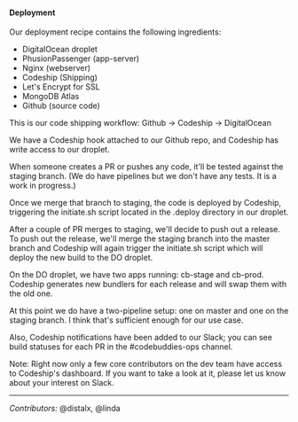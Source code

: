 #### Deployment

Our deployment recipe contains the following ingredients:
- DigitalOcean droplet
- PhusionPassenger (app-server)
- Nginx (webserver)
- Codeship (Shipping)
- Let's Encrypt for SSL
- MongoDB Atlas
- Github (source code)

This is our code shipping workflow:
Github -> Codeship -> DigitalOcean

We have a Codeship hook attached to our Github repo, and Codeship has write access to our droplet.

When someone creates a PR or pushes any code, it'll be tested against the staging branch. (We do have pipelines but we don't have any tests. It is a work in progress.)

Once we merge that branch to staging, the code is deployed by Codeship, triggering the initiate.sh script located in the .deploy directory in our droplet.

After a couple of PR merges to staging, we'll decide to push out a release. To push out the release, we'll merge the staging branch into the master branch and Codeship will again trigger the initiate.sh script which will deploy the new build to the DO droplet.

On the DO droplet, we have two apps running: cb-stage and cb-prod. Codeship generates new bundlers for each release and will swap them with the old one. 

At this point we do have a two-pipeline setup: one on master and one on the staging branch. I think that's sufficient enough for our use case.

Also, Codeship notifications have been added to our Slack; you can see build statuses for each PR in the #codebuddies-ops channel.

Note: Right now only a few core contributors on the dev team have access to Codeship's dashboard. If you want to take a look at it, please let us know about your interest on Slack.

---
_Contributors:_ @distalx, @linda
